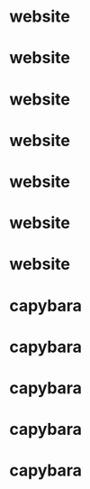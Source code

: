 # website
# website
# website
# website
# website
# website
# website
# capybara
# capybara
# capybara
# capybara
# capybara
